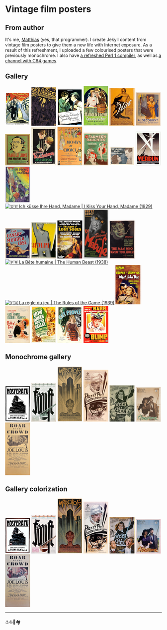 # Vintage film posters

## From author

It's me, [Matthias](https://stagyrite.github.io/ "Maciej Matiaszowski | Stagyrite") (yes, that programmer).
I create Jekyll content from vintage film posters to give them a new life with Internet exposure.
As a result of this refreshment, I uploaded a few colourised posters that were previously monochrome.
I also have [a refreshed Perl 1 compiler](https://github.com/Stagyrite/Perl-1.0 "Stagyrite/Perl-1.0: 🐪 Perl Kit, Version 1.0"),
as well as [a channel with C64 games](https://eltikia.github.io/ "Nostalgie-Ecke von Stagirit").

## Gallery

[![🇩🇪 Das Cabinet des Dr. Caligari &#124; The Cabinet of Dr. Caligari (1920)](images/caligari.png)](images/big/caligari.png "🇩🇪 Das Cabinet des Dr. Caligari &#124; The Cabinet of Dr. Caligari (1920)")
[![🇩🇪 Der Golem, wie er in die Welt kam &#124; The Golem: How He Came into the World (1920)](images/der-golem.png)](images/big/der-golem.png "🇩🇪 Der Golem, wie er in die Welt kam &#124; The Golem: How He Came into the World (1920)")
[![🇺🇸 Good References (1920)](images/good-references.png)](images/big/good-references.png "🇺🇸 Good References (1920)")
[![🇺🇸 Grandma's Boy (1922)](images/grandma's-boy.png)](images/big/grandma's-boy.png "🇺🇸 Grandma's Boy (1922)")
[![🇺🇸 The Flirt (1922)](images/the-flirt.png)](images/big/the-flirt.png "🇺🇸 The Flirt (1922)")
[![🇫🇷 Au Secours! &#124; Help! (1924)](images/au-secours.png)](images/big/au-secours.png "🇫🇷 Au Secours! &#124; Help! (1924)")
[![🇺🇸 For Heaven's Sake (1926)](images/for-heaven's-sake.png)](images/big/for-heaven's-sake.png "🇺🇸 For Heaven's Sake (1926)")
[![🇺🇸 Just Suppose (1926)](images/just-suppose.png)](images/big/just-suppose.png "🇺🇸 Just Suppose (1926)")
[![🇺🇸 Blondes by Choice (1927)](images/blondes-by-choice.png)](images/big/blondes-by-choice.png "🇺🇸 Blondes by Choice (1927)")
[![🇺🇸 The Farmer's Daughter (1928)](images/the-farmers-daughter.png)](images/big/the-farmers-daughter.png "🇺🇸 The Farmer's Daughter (1928)")
[![🇺🇸 The Gateway of the Moon (1928)](images/the-gateway-of-the-moon.png)](images/big/the-gateway-of-the-moon.png "🇺🇸 The Gateway of the Moon (1928)")
[![🇫🇷 Verdun, visions d'histoire &#124; Verdun: Visions of History (1928)](images/verdun-visions-d'histoire.png)](images/big/verdun-visions-d'histoire.png "🇫🇷 Verdun, visions d'histoire &#124; Verdun: Visions of History (1928)")
[![🇩🇪 Die Büchse der Pandora &#124; Pandora's Box (1929)](images/die-buechse-der-pandora.png)](images/big/die-buechse-der-pandora.png "🇩🇪 Die Büchse der Pandora &#124; Pandora's Box (1929)")
[![🇩🇪 Ich küsse Ihre Hand, Madame &#124; I Kiss Your Hand, Madame (1929)](images/ich-küsse-ihre-hand-madame.png)](images/big/ich-küsse-ihre-hand-madame.png "🇩🇪 Ich küsse Ihre Hand, Madame &#124; I Kiss Your Hand, Madame (1929)")
[![🇺🇸 The Canary Murder Case (1929)](images/the-canary-murder-case.png)](images/big/the-canary-murder-case.png "🇺🇸 The Canary Murder Case (1929)")
[![☭ Земля &#124; Earth (1930)](images/zemlja.png)](images/big/zemlja.png "☭ Земля &#124; Earth (1930)")
[![🇺🇸 Island of Lost Souls (1932)](images/island-of-lost-souls.png)](images/big/island-of-lost-souls.png "🇺🇸 Island of Lost Souls (1932)")
[![🇩🇪 Das Testament des Dr. Mabuse | The Testament of Dr. Mabuse (1933)](images/das-testament-des-dr-mabuse.png)](images/big/das-testament-des-dr-mabuse.png "🇩🇪 Das Testament des Dr. Mabuse &#124; The Testament of Dr. Mabuse (1933)")
[![🇺🇸 The Man Who Knew Too Much (1934)](images/the-man-who-knew-too-much.png)](images/big/the-man-who-knew-too-much.png "🇺🇸 The Man Who Knew Too Much (1934)")
[![🇫🇷 La Bête humaine | The Human Beast (1938)](images/la-bête-humaine.png)](images/big/la-bête-humaine.png "🇫🇷 La Bête humaine &#124; The Human Beast (1938)")
[![🇫🇷 La règle du jeu | The Rules of the Game (1939)](images/la-règle-du-jeu.png)](images/big/la-règle-du-jeu.png "🇫🇷 La règle du jeu &#124; The Rules of the Game (1939)")
[![🇺🇸 Meet John Doe (1941)](images/meet-john-doe.png)](images/big/meet-john-doe.png "🇺🇸 Meet John Doe (1941)")
[![🇺🇸 Ball of Fire (1941)](images/ball-of-fire.png)](images/big/ball-of-fire.png "🇺🇸 Ball of Fire (1941)")
[![🇺🇸 How Green Was My Valley (1941)](images/how-green-was-my-valley.png)](images/big/how-green-was-my-valley.png "🇺🇸 How Green Was My Valley (1941)")
[![🇺🇸 Cat People (1942)](images/cat-people.png)](images/big/cat-people.png "🇺🇸 Cat People (1942)")
[![🇬🇧 The Life and Death of Colonel Blimp (1943)](images/the-life-and-death-of-colonel-blimp.png)](images/big/the-life-and-death-of-colonel-blimp.png "🇬🇧 The Life and Death of Colonel Blimp (1943)")

## Monochrome gallery

[![🇩🇪 Nosferatu – Eine Symphonie des Grauens &#124; Nosferatu: A Symphony of Horror (1922)](images/nosferatu.png)](images/big/nosferatu.png "🇩🇪 Nosferatu – Eine Symphonie des Grauens &#124; Nosferatu: A Symphony of Horror (1922)")
[![🇩🇪 Faust - Eine deutsche Volkssage &#124; Faust – A German Folktale (1926)](images/faust.png)](images/big/faust.png "🇩🇪 Faust - Eine deutsche Volkssage &#124; Faust – A German Folktale (1926)")
[![🇩🇪 Metropolis (1926)](images/metropolis.png)](images/big/metropolis.png "🇩🇪 Metropolis (1926)")
[![🇩🇪 Panik &#124; Panic (1928)](images/panik.png)](images/big/panik.png "🇩🇪 Panik &#124; Panic (1928)")
[![🇩🇪 Nie wieder Liebe &#124; No More Love (1931)](images/nie-wieder-liebe.png)](images/big/nie-wieder-liebe.png "🇩🇪 Nie wieder Liebe &#124; No More Love (1931)")
[![🇮🇹 Ossessione | Obsession (1943)](images/ossessione.png)](images/big/ossessione.png "🇮🇹 Ossessione &#124; Obsession (1943)")
[![🇺🇸 Roar of the Crowd | Roar of the Crowd (1953)](images/roar-of-the-crowd.png)](images/big/roar-of-the-crowd.png "🇺🇸 Roar of the Crowd (1953)")

## Gallery colorization

[![🇩🇪 Nosferatu – Eine Symphonie des Grauens &#124; Nosferatu: A Symphony of Horror (1922)](images/colorized/nosferatu.png)](images/colorized/big/nosferatu.jpg "🇩🇪 Nosferatu – Eine Symphonie des Grauens &#124; Nosferatu: A Symphony of Horror (1922)")
[![🇩🇪 Faust - Eine deutsche Volkssage &#124; Faust – A German Folktale (1926)](images/colorized/faust.png)](images/colorized/big/faust.jpg "🇩🇪 Faust - Eine deutsche Volkssage &#124; Faust – A German Folktale (1926)")
[![🇩🇪 Metropolis (1926)](images/colorized/metropolis.png)](images/colorized/big/metropolis.jpg "🇩🇪 Metropolis (1926)")
[![🇩🇪 Panik &#124; Panic (1928)](images/colorized/panik.png)](images/colorized/big/panik.jpg "🇩🇪 Panik &#124; Panic (1928)")
[![🇩🇪 Nie wieder Liebe &#124; No More Love (1931)](images/colorized/nie-wieder-liebe.png)](images/colorized/big/nie-wieder-liebe.jpg "🇩🇪 Nie wieder Liebe &#124; No More Love (1931)")
[![🇮🇹 Ossessione | Obsession (1943)](images/colorized/ossessione.png)](images/colorized/big/ossessione.jpg "🇮🇹 Ossessione &#124; Obsession (1943)")
[![🇺🇸 Roar of the Crowd | Roar of the Crowd (1953)](images/colorized/roar-of-the-crowd.png)](images/colorized/big/roar-of-the-crowd.jpg "🇺🇸 Roar of the Crowd (1953)")

---

⚓⛵🚨🏘️
